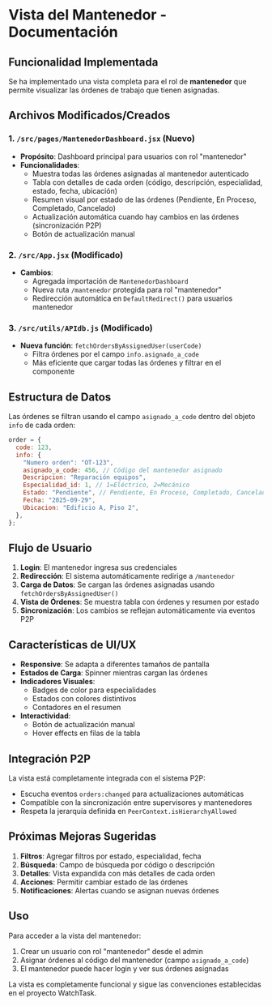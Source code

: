 # Vista del Mantenedor - Documentación

## Funcionalidad Implementada

Se ha implementado una vista completa para el rol de **mantenedor** que permite visualizar las órdenes de trabajo que tienen asignadas.

## Archivos Modificados/Creados

### 1. `/src/pages/MantenedorDashboard.jsx` (Nuevo)

- **Propósito**: Dashboard principal para usuarios con rol "mantenedor"
- **Funcionalidades**:
  - Muestra todas las órdenes asignadas al mantenedor autenticado
  - Tabla con detalles de cada orden (código, descripción, especialidad, estado, fecha, ubicación)
  - Resumen visual por estado de las órdenes (Pendiente, En Proceso, Completado, Cancelado)
  - Actualización automática cuando hay cambios en las órdenes (sincronización P2P)
  - Botón de actualización manual

### 2. `/src/App.jsx` (Modificado)

- **Cambios**:
  - Agregada importación de `MantenedorDashboard`
  - Nueva ruta `/mantenedor` protegida para rol "mantenedor"
  - Redirección automática en `DefaultRedirect()` para usuarios mantenedor

### 3. `/src/utils/APIdb.js` (Modificado)

- **Nueva función**: `fetchOrdersByAssignedUser(userCode)`
  - Filtra órdenes por el campo `info.asignado_a_code`
  - Más eficiente que cargar todas las órdenes y filtrar en el componente

## Estructura de Datos

Las órdenes se filtran usando el campo `asignado_a_code` dentro del objeto `info` de cada orden:

```javascript
order = {
  code: 123,
  info: {
    "Numero orden": "OT-123",
    asignado_a_code: 456, // Código del mantenedor asignado
    Descripcion: "Reparación equipos",
    Especialidad_id: 1, // 1=Eléctrico, 2=Mecánico
    Estado: "Pendiente", // Pendiente, En Proceso, Completado, Cancelado
    Fecha: "2025-09-29",
    Ubicacion: "Edificio A, Piso 2",
  },
};
```

## Flujo de Usuario

1. **Login**: El mantenedor ingresa sus credenciales
2. **Redirección**: El sistema automáticamente redirige a `/mantenedor`
3. **Carga de Datos**: Se cargan las órdenes asignadas usando `fetchOrdersByAssignedUser()`
4. **Vista de Órdenes**: Se muestra tabla con órdenes y resumen por estado
5. **Sincronización**: Los cambios se reflejan automáticamente via eventos P2P

## Características de UI/UX

- **Responsive**: Se adapta a diferentes tamaños de pantalla
- **Estados de Carga**: Spinner mientras cargan las órdenes
- **Indicadores Visuales**:
  - Badges de color para especialidades
  - Estados con colores distintivos
  - Contadores en el resumen
- **Interactividad**:
  - Botón de actualización manual
  - Hover effects en filas de la tabla

## Integración P2P

La vista está completamente integrada con el sistema P2P:

- Escucha eventos `orders:changed` para actualizaciones automáticas
- Compatible con la sincronización entre supervisores y mantenedores
- Respeta la jerarquía definida en `PeerContext.isHierarchyAllowed`

## Próximas Mejoras Sugeridas

1. **Filtros**: Agregar filtros por estado, especialidad, fecha
2. **Búsqueda**: Campo de búsqueda por código o descripción
3. **Detalles**: Vista expandida con más detalles de cada orden
4. **Acciones**: Permitir cambiar estado de las órdenes
5. **Notificaciones**: Alertas cuando se asignan nuevas órdenes

## Uso

Para acceder a la vista del mantenedor:

1. Crear un usuario con rol "mantenedor" desde el admin
2. Asignar órdenes al código del mantenedor (campo `asignado_a_code`)
3. El mantenedor puede hacer login y ver sus órdenes asignadas

La vista es completamente funcional y sigue las convenciones establecidas en el proyecto WatchTask.
